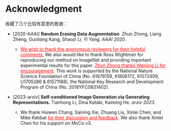 # Acknowledgment

收藏了几个比较有意思的致谢：

- [2020-AAAI] **Random Erasing Data Augmentation**. Zhun Zhong, Liang Zheng, Guoliang Kang, Shaozi Li, Yi Yang. *AAAI 2020*.
  - <span style="color:red"><u>We wish to thank the anonymous reviewers for their helpful comments.</u></span> We also would like to thank Ross Wightman for reproducing our method on ImageNet and providing important experimental results for this paper. <span style="color:red"><u>Zhun Zhong thanks Wenjing Li for encouragement</u></span>. This work is supported by the National Nature Science Foundation of China (No. 61876159, 61806172, 61572409, U1705286 & 61571188), the National Key Research and Development Program of China (No. 2018YFC0831402).

- [2023-arxiv] **Self-conditioned Image Generation via Generating Representations.** Tianhong Li, Dina Katabi, Kaiming He. *arxiv 2023*.
  - We thank Huiwen Chang, Saining Xie, Zhuang Liu, Xinlei Chen, and Mike Rabbat <span style="color:red"><u>for their discussion and feedback</u></span>. We also thank Xinlei Chen for his support on MoCo v3.
